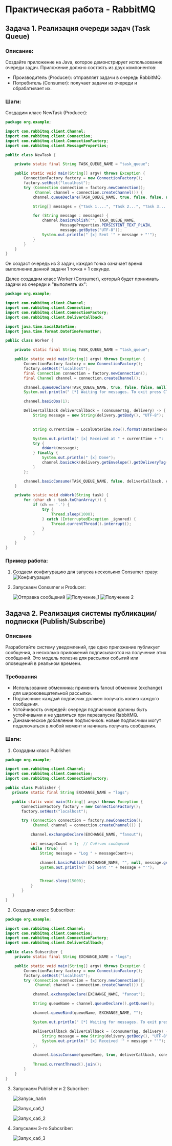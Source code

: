 # Практическая работа - RabbitMQ

## Задача 1. Реализация очереди задач (Task Queue)

### Описание:
Создайте приложение на Java, которое демонстрирует использование очереди задач. Приложение должно состоять из
двух компонентов: 

* Производитель (Producer): отправляет задачи в очередь RabbitMQ. 
* Потребитель (Consumer): получает задачи из очереди и обрабатывает их.

### Шаги:

Создадим класс NewTask (Producer):

```Java
package org.example;

import com.rabbitmq.client.Channel;
import com.rabbitmq.client.Connection;
import com.rabbitmq.client.ConnectionFactory;
import com.rabbitmq.client.MessageProperties;

public class NewTask {

    private static final String TASK_QUEUE_NAME = "task_queue";

    public static void main(String[] argv) throws Exception {
        ConnectionFactory factory = new ConnectionFactory();
        factory.setHost("localhost");
        try (Connection connection = factory.newConnection();
             Channel channel = connection.createChannel()) {
            channel.queueDeclare(TASK_QUEUE_NAME, true, false, false, null);

            String[] messages = {"Task 1....", "Task 2...", "Task 3......"};

            for (String message : messages) {
                channel.basicPublish("", TASK_QUEUE_NAME,
                        MessageProperties.PERSISTENT_TEXT_PLAIN,
                        message.getBytes("UTF-8"));
                System.out.println(" [x] Sent '" + message + "'");
            }
        }
    }
}
```

Он создаст очередь из 3 задач, каждая точка означает время выполнение данной задачи 1 точка = 1 секунде.


Далее создадим класс Worker (Consumer), который будет принимать задачи из очереди и "выполнять их":

```Java
package org.example;

import com.rabbitmq.client.Channel;
import com.rabbitmq.client.Connection;
import com.rabbitmq.client.ConnectionFactory;
import com.rabbitmq.client.DeliverCallback;

import java.time.LocalDateTime;
import java.time.format.DateTimeFormatter;

public class Worker {

    private static final String TASK_QUEUE_NAME = "task_queue";

    public static void main(String[] argv) throws Exception {
        ConnectionFactory factory = new ConnectionFactory();
        factory.setHost("localhost");
        final Connection connection = factory.newConnection();
        final Channel channel = connection.createChannel();

        channel.queueDeclare(TASK_QUEUE_NAME, true, false, false, null);
        System.out.println(" [*] Waiting for messages. To exit press CTRL+C");

        channel.basicQos(1);

        DeliverCallback deliverCallback = (consumerTag, delivery) -> {
            String message = new String(delivery.getBody(), "UTF-8");

            
            String currentTime = LocalDateTime.now().format(DateTimeFormatter.ofPattern("yyyy-MM-dd HH:mm:ss"));

            System.out.println(" [x] Received at " + currentTime + ": '" + message + "'");
            try {
                doWork(message);
            } finally {
                System.out.println(" [x] Done");
                channel.basicAck(delivery.getEnvelope().getDeliveryTag(), false);
            }
        };

        channel.basicConsume(TASK_QUEUE_NAME, false, deliverCallback, consumerTag -> { });
    }

    private static void doWork(String task) {
        for (char ch : task.toCharArray()) {
            if (ch == '.') {
                try {
                    Thread.sleep(1000);
                } catch (InterruptedException _ignored) {
                    Thread.currentThread().interrupt();
                }
            }
        }
    }
}
```

### Пример работа:
1. Создаем конфигурацию для запуска нескольких Consumer сразу:
   ![Конфигурация](image/4.png)
2. Запускаем Consumer и Producer: 
   
   ![Отправка сообщений](image/1.png)
   ![Получение_1](image/2.png)
   ![Получение 2](image/3.png)


## Задача 2. Реализация системы публикации/подписки (Publish/Subscribe)

### Описание
Разработайте систему уведомлений, где одно приложение публикует сообщения, а несколько приложений подписываются на получение этих сообщений. Это модель полезна для рассылки событий или оповещений в реальном времени.

### Требования
* Использование обменника: применить fanout обменник (exchange) для широковещательной рассылки.
* Подписчики: каждый подписчик должен получать копию каждого сообщения.
* Устойчивость очередей: очереди подписчиков должны быть устойчивыми и не удаляться при перезапуске
RabbitMQ.
* Динамическое добавление подписчиков: новые подписчики могут подключаться в любой момент и начинать
получать сообщения.

### Шаги:
1. Создадим класс Publisher:
 ```Java
package org.example;

import com.rabbitmq.client.Channel;
import com.rabbitmq.client.Connection;
import com.rabbitmq.client.ConnectionFactory;

public class Publisher {
    private static final String EXCHANGE_NAME = "logs";

    public static void main(String[] args) throws Exception {
        ConnectionFactory factory = new ConnectionFactory();
        factory.setHost("localhost");

        try (Connection connection = factory.newConnection();
             Channel channel = connection.createChannel()) {

            channel.exchangeDeclare(EXCHANGE_NAME, "fanout");

            int messageCount = 1;  // Счётчик сообщений
            while (true) {
                String message = "Log " + messageCount++;

                channel.basicPublish(EXCHANGE_NAME, "", null, message.getBytes("UTF-8"));
                System.out.println(" [x] Sent '" + message + "'");


                Thread.sleep(15000);
            }
        }
    }
}
```
2. Создадим класс Subscriber:
```Java
package org.example;

import com.rabbitmq.client.Channel;
import com.rabbitmq.client.Connection;
import com.rabbitmq.client.ConnectionFactory;
import com.rabbitmq.client.DeliverCallback;

public class Subscriber {
    private static final String EXCHANGE_NAME = "logs";

    public static void main(String[] argv) throws Exception {
        ConnectionFactory factory = new ConnectionFactory();
        factory.setHost("localhost");
        try (Connection connection = factory.newConnection();
             Channel channel = connection.createChannel()) {

            channel.exchangeDeclare(EXCHANGE_NAME, "fanout");

            String queueName = channel.queueDeclare().getQueue();

            channel.queueBind(queueName, EXCHANGE_NAME, "");

            System.out.println(" [*] Waiting for messages. To exit press CTRL+C");

            DeliverCallback deliverCallback = (consumerTag, delivery) -> {
                String message = new String(delivery.getBody(), "UTF-8");
                System.out.println(" [x] Received '" + message + "'");
            };

            channel.basicConsume(queueName, true, deliverCallback, consumerTag -> {});
            
            Thread.currentThread().join();
        }
    }
}

```
3. Запускаем Publisher и 2 Subcriber:

    ![Запуск_пабл](image/5.png)
   
    ![Запук_саб_1](image/6.png)
   
    ![Запук_саб_2](image/7.png) 

4. Запускаем 3-го Subcsriber: 
   
    ![Запук_саб_3](image/8.png) 

